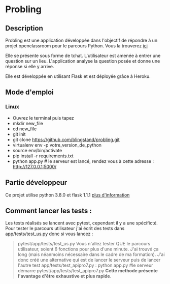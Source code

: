 # Probling

## Description

Probling est une application développée dans l'objectif de répondre à un projet openclassroom pour le parcours Python. Vous la trouverez [ici](https://peaceful-garden-24014.herokuapp.com/)

Elle se présente sous forme de tchat. L'utilisateur est amenée à entrer une question sur un lieu. L'application analyse la question posée et donne une réponse si elle y arrive. 

Elle est développée en utilisant Flask et est déployée grâce à Heroku. 

## Mode d'emploi

### Linux
* Ouvrez le terminal puis tapez
* mkdir new_file
* cd new_file
* git init
* git clone https://github.com/blingstand/probling.git
* virtualenv env -p votre_version_de_python
* source env/bin/activate
* pip install -r requirements.txt
* python app.py # le serveur est lancé, rendez vous à cette adresse : http://127.0.0.1:5000/

## Partie développeur

Ce projet utilise python 3.8.0 et flask 1.1.1 [plus d'information](https://github.com/blingstand/probling/blob/master/requirements.txt)

## Comment lancer les tests : 

Les tests réalisés se lancent avec pytest, cependant il y a une spécificté. Pour tester le parcours utilisateur j'ai écrit des tests dans app/tests/test_us.py donc si vous lancez : 
> pytest/app/tests/test_us.py
Vous n'allez tester QUE le parcours utilisateur, soient 6 fonctions pour plus d'une minute. J'ai trouvé ça long (mais néanmoins nécessaire dans le cadre de ma formation). J'ai donc créé une alternative qui est de lancer le serveur puis de lancer l'autre test app/tests/test_apipro7.py : 
> python app.py #le serveur démarre
> pytest/app/tests/test_apipro7.py
**Cette methode présente l'avantage d'être exhaustive et plus rapide**.